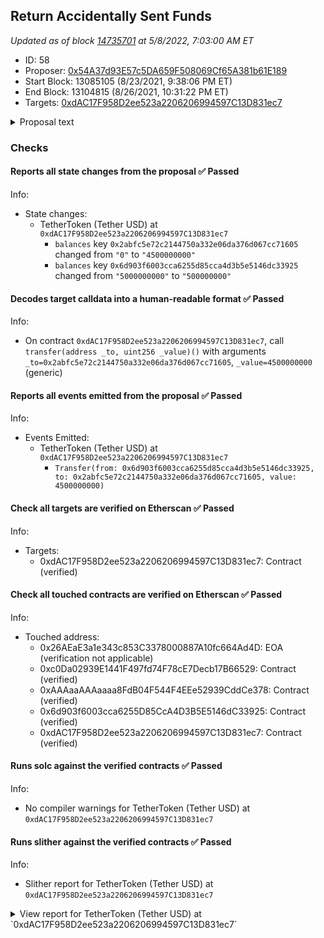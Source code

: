 ## Return Accidentally Sent Funds

_Updated as of block [14735701](https://etherscan.io/block/14735701) at 5/8/2022, 7:03:00 AM ET_

- ID: 58
- Proposer: [0x54A37d93E57c5DA659F508069Cf65A381b61E189](https://etherscan.io/address/0x54A37d93E57c5DA659F508069Cf65A381b61E189)
- Start Block: 13085105 (8/23/2021, 9:38:06 PM ET)
- End Block: 13104815 (8/26/2021, 10:31:22 PM ET)
- Targets: [0xdAC17F958D2ee523a2206206994597C13D831ec7](https://etherscan.io/address/0xdAC17F958D2ee523a2206206994597C13D831ec7#code)

<details>
  <summary>Proposal text</summary>

> # Return Accidentally Sent Funds
> Previously we established a rule that every half year we send back funds that were accidentally sent to contracts managed by Compound governance ([proposal 37](https://compound.finance/governance/proposals/37)).
> 
> There was one request that meets the requirements: the [transaction](https://etherscan.io/tx/0xbfb32d43e5a4d9a5ebc18709697cbedb1c149b282e104ce2d38ded68a8d635c0) sent 5,000 USDT to the [cDAI](https://etherscan.io/address/0x5d3a536e4d6dbd6114cc1ead35777bab948e3643) contract, after the 10% penalty applied we are sending back 4,500 USDT
> 
> 
> Requests can be posted on the forum link below.
> 
> [Discussion](https://www.comp.xyz/t/implement-ctoken-sweeptoken-and-return-accidentally-sent-funds/1147/34)
</details>

### Checks
#### Reports all state changes from the proposal ✅ Passed
  




Info:
- State changes:
    - TetherToken (Tether USD) at `0xdAC17F958D2ee523a2206206994597C13D831ec7`
        - `balances` key `0x2abfc5e72c2144750a332e06da376d067cc71605` changed from `"0"` to `"4500000000"`
        - `balances` key `0x6d903f6003cca6255d85cca4d3b5e5146dc33925` changed from `"5000000000"` to `"500000000"`

#### Decodes target calldata into a human-readable format ✅ Passed
  




Info:
- On contract `0xdAC17F958D2ee523a2206206994597C13D831ec7`, call `transfer(address _to, uint256 _value)()` with arguments `_to=0x2abfc5e72c2144750a332e06da376d067cc71605`, `_value=4500000000` (generic)

#### Reports all events emitted from the proposal ✅ Passed
  




Info:
- Events Emitted:
    - TetherToken (Tether USD) at `0xdAC17F958D2ee523a2206206994597C13D831ec7`
        - `Transfer(from: 0x6d903f6003cca6255d85cca4d3b5e5146dc33925, to: 0x2abfc5e72c2144750a332e06da376d067cc71605, value: 4500000000)`

#### Check all targets are verified on Etherscan ✅ Passed
  




Info:
- Targets:
    - 0xdAC17F958D2ee523a2206206994597C13D831ec7: Contract (verified)

#### Check all touched contracts are verified on Etherscan ✅ Passed
  




Info:
- Touched address:
    - 0x26AEaE3a1e343c853C3378000887A10fc664Ad4D: EOA (verification not applicable)
    - 0xc0Da02939E1441F497fd74F78cE7Decb17B66529: Contract (verified)
    - 0xAAAaaAAAaaaa8FdB04F544F4EEe52939CddCe378: Contract (verified)
    - 0x6d903f6003cca6255D85CcA4D3B5E5146dC33925: Contract (verified)
    - 0xdAC17F958D2ee523a2206206994597C13D831ec7: Contract (verified)

#### Runs solc against the verified contracts ✅ Passed
  




Info:
- No compiler warnings for TetherToken (Tether USD) at `0xdAC17F958D2ee523a2206206994597C13D831ec7`

#### Runs slither against the verified contracts ✅ Passed
  




Info:
- Slither report for TetherToken (Tether USD) at `0xdAC17F958D2ee523a2206206994597C13D831ec7`

<details>
<summary>View report for TetherToken (Tether USD) at `0xdAC17F958D2ee523a2206206994597C13D831ec7`</summary>

```
[93m
UpgradedStandardToken (crytic-export/etherscan-contracts/0xdAC17F958D2ee523a2206206994597C13D831ec7-TetherToken.sol#303-309) has incorrect ERC20 function interface:StandardToken.transferFrom(address,address,uint256) (crytic-export/etherscan-contracts/0xdAC17F958D2ee523a2206206994597C13D831ec7-TetherToken.sol#167-188)
UpgradedStandardToken (crytic-export/etherscan-contracts/0xdAC17F958D2ee523a2206206994597C13D831ec7-TetherToken.sol#303-309) has incorrect ERC20 function interface:StandardToken.approve(address,uint256) (crytic-export/etherscan-contracts/0xdAC17F958D2ee523a2206206994597C13D831ec7-TetherToken.sol#195-205)
UpgradedStandardToken (crytic-export/etherscan-contracts/0xdAC17F958D2ee523a2206206994597C13D831ec7-TetherToken.sol#303-309) has incorrect ERC20 function interface:ERC20.transferFrom(address,address,uint256) (crytic-export/etherscan-contracts/0xdAC17F958D2ee523a2206206994597C13D831ec7-TetherToken.sol#91)
UpgradedStandardToken (crytic-export/etherscan-contracts/0xdAC17F958D2ee523a2206206994597C13D831ec7-TetherToken.sol#303-309) has incorrect ERC20 function interface:ERC20.approve(address,uint256) (crytic-export/etherscan-contracts/0xdAC17F958D2ee523a2206206994597C13D831ec7-TetherToken.sol#92)
UpgradedStandardToken (crytic-export/etherscan-contracts/0xdAC17F958D2ee523a2206206994597C13D831ec7-TetherToken.sol#303-309) has incorrect ERC20 function interface:ERC20Basic.transfer(address,uint256) (crytic-export/etherscan-contracts/0xdAC17F958D2ee523a2206206994597C13D831ec7-TetherToken.sol#81)
UpgradedStandardToken (crytic-export/etherscan-contracts/0xdAC17F958D2ee523a2206206994597C13D831ec7-TetherToken.sol#303-309) has incorrect ERC20 function interface:BasicToken.transfer(address,uint256) (crytic-export/etherscan-contracts/0xdAC17F958D2ee523a2206206994597C13D831ec7-TetherToken.sol#122-135)
TetherToken (crytic-export/etherscan-contracts/0xdAC17F958D2ee523a2206206994597C13D831ec7-TetherToken.sol#311-448) has incorrect ERC20 function interface:BasicToken.transfer(address,uint256) (crytic-export/etherscan-contracts/0xdAC17F958D2ee523a2206206994597C13D831ec7-TetherToken.sol#122-135)
TetherToken (crytic-export/etherscan-contracts/0xdAC17F958D2ee523a2206206994597C13D831ec7-TetherToken.sol#311-448) has incorrect ERC20 function interface:ERC20Basic.transfer(address,uint256) (crytic-export/etherscan-contracts/0xdAC17F958D2ee523a2206206994597C13D831ec7-TetherToken.sol#81)
TetherToken (crytic-export/etherscan-contracts/0xdAC17F958D2ee523a2206206994597C13D831ec7-TetherToken.sol#311-448) has incorrect ERC20 function interface:StandardToken.transferFrom(address,address,uint256) (crytic-export/etherscan-contracts/0xdAC17F958D2ee523a2206206994597C13D831ec7-TetherToken.sol#167-188)
TetherToken (crytic-export/etherscan-contracts/0xdAC17F958D2ee523a2206206994597C13D831ec7-TetherToken.sol#311-448) has incorrect ERC20 function interface:StandardToken.approve(address,uint256) (crytic-export/etherscan-contracts/0xdAC17F958D2ee523a2206206994597C13D831ec7-TetherToken.sol#195-205)
TetherToken (crytic-export/etherscan-contracts/0xdAC17F958D2ee523a2206206994597C13D831ec7-TetherToken.sol#311-448) has incorrect ERC20 function interface:ERC20.transferFrom(address,address,uint256) (crytic-export/etherscan-contracts/0xdAC17F958D2ee523a2206206994597C13D831ec7-TetherToken.sol#91)
TetherToken (crytic-export/etherscan-contracts/0xdAC17F958D2ee523a2206206994597C13D831ec7-TetherToken.sol#311-448) has incorrect ERC20 function interface:ERC20.approve(address,uint256) (crytic-export/etherscan-contracts/0xdAC17F958D2ee523a2206206994597C13D831ec7-TetherToken.sol#92)
TetherToken (crytic-export/etherscan-contracts/0xdAC17F958D2ee523a2206206994597C13D831ec7-TetherToken.sol#311-448) has incorrect ERC20 function interface:TetherToken.transfer(address,uint256) (crytic-export/etherscan-contracts/0xdAC17F958D2ee523a2206206994597C13D831ec7-TetherToken.sol#336-343)
TetherToken (crytic-export/etherscan-contracts/0xdAC17F958D2ee523a2206206994597C13D831ec7-TetherToken.sol#311-448) has incorrect ERC20 function interface:TetherToken.transferFrom(address,address,uint256) (crytic-export/etherscan-contracts/0xdAC17F958D2ee523a2206206994597C13D831ec7-TetherToken.sol#346-353)
TetherToken (crytic-export/etherscan-contracts/0xdAC17F958D2ee523a2206206994597C13D831ec7-TetherToken.sol#311-448) has incorrect ERC20 function interface:TetherToken.approve(address,uint256) (crytic-export/etherscan-contracts/0xdAC17F958D2ee523a2206206994597C13D831ec7-TetherToken.sol#365-371)
Reference: https://github.com/crytic/slither/wiki/Detector-Documentation#incorrect-erc20-interface[0m
[92m
Ownable.transferOwnership(address) (crytic-export/etherscan-contracts/0xdAC17F958D2ee523a2206206994597C13D831ec7-TetherToken.sol#64-68) should emit an event for: 
	- owner = newOwner (crytic-export/etherscan-contracts/0xdAC17F958D2ee523a2206206994597C13D831ec7-TetherToken.sol#66) 
Reference: https://github.com/crytic/slither/wiki/Detector-Documentation#missing-events-access-control[0m
[92m
TetherToken.deprecate(address)._upgradedAddress (crytic-export/etherscan-contracts/0xdAC17F958D2ee523a2206206994597C13D831ec7-TetherToken.sol#383) lacks a zero-check on :
		- upgradedAddress = _upgradedAddress (crytic-export/etherscan-contracts/0xdAC17F958D2ee523a2206206994597C13D831ec7-TetherToken.sol#385)
Reference: https://github.com/crytic/slither/wiki/Detector-Documentation#missing-zero-address-validation[0m
[92m
Pragma version^0.4.17 (crytic-export/etherscan-contracts/0xdAC17F958D2ee523a2206206994597C13D831ec7-TetherToken.sol#1) allows old versions
solc-0.4.18 is not recommended for deployment
Reference: https://github.com/crytic/slither/wiki/Detector-Documentation#incorrect-versions-of-solidity[0m
[92m
Variable ERC20Basic._totalSupply (crytic-export/etherscan-contracts/0xdAC17F958D2ee523a2206206994597C13D831ec7-TetherToken.sol#78) is not in mixedCase
Parameter BasicToken.transfer(address,uint256)._to (crytic-export/etherscan-contracts/0xdAC17F958D2ee523a2206206994597C13D831ec7-TetherToken.sol#122) is not in mixedCase
Parameter BasicToken.transfer(address,uint256)._value (crytic-export/etherscan-contracts/0xdAC17F958D2ee523a2206206994597C13D831ec7-TetherToken.sol#122) is not in mixedCase
Parameter BasicToken.balanceOf(address)._owner (crytic-export/etherscan-contracts/0xdAC17F958D2ee523a2206206994597C13D831ec7-TetherToken.sol#142) is not in mixedCase
Parameter StandardToken.transferFrom(address,address,uint256)._from (crytic-export/etherscan-contracts/0xdAC17F958D2ee523a2206206994597C13D831ec7-TetherToken.sol#167) is not in mixedCase
Parameter StandardToken.transferFrom(address,address,uint256)._to (crytic-export/etherscan-contracts/0xdAC17F958D2ee523a2206206994597C13D831ec7-TetherToken.sol#167) is not in mixedCase
Parameter StandardToken.transferFrom(address,address,uint256)._value (crytic-export/etherscan-contracts/0xdAC17F958D2ee523a2206206994597C13D831ec7-TetherToken.sol#167) is not in mixedCase
Parameter StandardToken.approve(address,uint256)._spender (crytic-export/etherscan-contracts/0xdAC17F958D2ee523a2206206994597C13D831ec7-TetherToken.sol#195) is not in mixedCase
Parameter StandardToken.approve(address,uint256)._value (crytic-export/etherscan-contracts/0xdAC17F958D2ee523a2206206994597C13D831ec7-TetherToken.sol#195) is not in mixedCase
Parameter StandardToken.allowance(address,address)._owner (crytic-export/etherscan-contracts/0xdAC17F958D2ee523a2206206994597C13D831ec7-TetherToken.sol#213) is not in mixedCase
Parameter StandardToken.allowance(address,address)._spender (crytic-export/etherscan-contracts/0xdAC17F958D2ee523a2206206994597C13D831ec7-TetherToken.sol#213) is not in mixedCase
Parameter BlackList.getBlackListStatus(address)._maker (crytic-export/etherscan-contracts/0xdAC17F958D2ee523a2206206994597C13D831ec7-TetherToken.sol#267) is not in mixedCase
Parameter BlackList.addBlackList(address)._evilUser (crytic-export/etherscan-contracts/0xdAC17F958D2ee523a2206206994597C13D831ec7-TetherToken.sol#277) is not in mixedCase
Parameter BlackList.removeBlackList(address)._clearedUser (crytic-export/etherscan-contracts/0xdAC17F958D2ee523a2206206994597C13D831ec7-TetherToken.sol#282) is not in mixedCase
Parameter BlackList.destroyBlackFunds(address)._blackListedUser (crytic-export/etherscan-contracts/0xdAC17F958D2ee523a2206206994597C13D831ec7-TetherToken.sol#287) is not in mixedCase
Parameter TetherToken.transfer(address,uint256)._to (crytic-export/etherscan-contracts/0xdAC17F958D2ee523a2206206994597C13D831ec7-TetherToken.sol#336) is not in mixedCase
Parameter TetherToken.transfer(address,uint256)._value (crytic-export/etherscan-contracts/0xdAC17F958D2ee523a2206206994597C13D831ec7-TetherToken.sol#336) is not in mixedCase
Parameter TetherToken.transferFrom(address,address,uint256)._from (crytic-export/etherscan-contracts/0xdAC17F958D2ee523a2206206994597C13D831ec7-TetherToken.sol#346) is not in mixedCase
Parameter TetherToken.transferFrom(address,address,uint256)._to (crytic-export/etherscan-contracts/0xdAC17F958D2ee523a2206206994597C13D831ec7-TetherToken.sol#346) is not in mixedCase
Parameter TetherToken.transferFrom(address,address,uint256)._value (crytic-export/etherscan-contracts/0xdAC17F958D2ee523a2206206994597C13D831ec7-TetherToken.sol#346) is not in mixedCase
Parameter TetherToken.approve(address,uint256)._spender (crytic-export/etherscan-contracts/0xdAC17F958D2ee523a2206206994597C13D831ec7-TetherToken.sol#365) is not in mixedCase
Parameter TetherToken.approve(address,uint256)._value (crytic-export/etherscan-contracts/0xdAC17F958D2ee523a2206206994597C13D831ec7-TetherToken.sol#365) is not in mixedCase
Parameter TetherToken.allowance(address,address)._owner (crytic-export/etherscan-contracts/0xdAC17F958D2ee523a2206206994597C13D831ec7-TetherToken.sol#374) is not in mixedCase
Parameter TetherToken.allowance(address,address)._spender (crytic-export/etherscan-contracts/0xdAC17F958D2ee523a2206206994597C13D831ec7-TetherToken.sol#374) is not in mixedCase
Parameter TetherToken.deprecate(address)._upgradedAddress (crytic-export/etherscan-contracts/0xdAC17F958D2ee523a2206206994597C13D831ec7-TetherToken.sol#383) is not in mixedCase
Reference: https://github.com/crytic/slither/wiki/Detector-Documentation#conformance-to-solidity-naming-conventions[0m
[92m
UpgradedStandardToken (crytic-export/etherscan-contracts/0xdAC17F958D2ee523a2206206994597C13D831ec7-TetherToken.sol#303-309) does not implement functions:
	- UpgradedStandardToken.approveByLegacy(address,address,uint256) (crytic-export/etherscan-contracts/0xdAC17F958D2ee523a2206206994597C13D831ec7-TetherToken.sol#308)
	- ERC20Basic.totalSupply() (crytic-export/etherscan-contracts/0xdAC17F958D2ee523a2206206994597C13D831ec7-TetherToken.sol#79)
	- UpgradedStandardToken.transferByLegacy(address,address,uint256) (crytic-export/etherscan-contracts/0xdAC17F958D2ee523a2206206994597C13D831ec7-TetherToken.sol#306)
	- UpgradedStandardToken.transferFromByLegacy(address,address,address,uint256) (crytic-export/etherscan-contracts/0xdAC17F958D2ee523a2206206994597C13D831ec7-TetherToken.sol#307)
Reference: https://github.com/crytic/slither/wiki/Detector-Documentation#unimplemented-functions[0m
[92m
transferOwnership(address) should be declared external:
	- Ownable.transferOwnership(address) (crytic-export/etherscan-contracts/0xdAC17F958D2ee523a2206206994597C13D831ec7-TetherToken.sol#64-68)
totalSupply() should be declared external:
	- ERC20Basic.totalSupply() (crytic-export/etherscan-contracts/0xdAC17F958D2ee523a2206206994597C13D831ec7-TetherToken.sol#79)
	- TetherToken.totalSupply() (crytic-export/etherscan-contracts/0xdAC17F958D2ee523a2206206994597C13D831ec7-TetherToken.sol#390-396)
pause() should be declared external:
	- Pausable.pause() (crytic-export/etherscan-contracts/0xdAC17F958D2ee523a2206206994597C13D831ec7-TetherToken.sol#250-253)
unpause() should be declared external:
	- Pausable.unpause() (crytic-export/etherscan-contracts/0xdAC17F958D2ee523a2206206994597C13D831ec7-TetherToken.sol#258-261)
addBlackList(address) should be declared external:
	- BlackList.addBlackList(address) (crytic-export/etherscan-contracts/0xdAC17F958D2ee523a2206206994597C13D831ec7-TetherToken.sol#277-280)
removeBlackList(address) should be declared external:
	- BlackList.removeBlackList(address) (crytic-export/etherscan-contracts/0xdAC17F958D2ee523a2206206994597C13D831ec7-TetherToken.sol#282-285)
destroyBlackFunds(address) should be declared external:
	- BlackList.destroyBlackFunds(address) (crytic-export/etherscan-contracts/0xdAC17F958D2ee523a2206206994597C13D831ec7-TetherToken.sol#287-293)
transferByLegacy(address,address,uint256) should be declared external:
	- UpgradedStandardToken.transferByLegacy(address,address,uint256) (crytic-export/etherscan-contracts/0xdAC17F958D2ee523a2206206994597C13D831ec7-TetherToken.sol#306)
transferFromByLegacy(address,address,address,uint256) should be declared external:
	- UpgradedStandardToken.transferFromByLegacy(address,address,address,uint256) (crytic-export/etherscan-contracts/0xdAC17F958D2ee523a2206206994597C13D831ec7-TetherToken.sol#307)
approveByLegacy(address,address,uint256) should be declared external:
	- UpgradedStandardToken.approveByLegacy(address,address,uint256) (crytic-export/etherscan-contracts/0xdAC17F958D2ee523a2206206994597C13D831ec7-TetherToken.sol#308)
deprecate(address) should be declared external:
	- TetherToken.deprecate(address) (crytic-export/etherscan-contracts/0xdAC17F958D2ee523a2206206994597C13D831ec7-TetherToken.sol#383-387)
issue(uint256) should be declared external:
	- TetherToken.issue(uint256) (crytic-export/etherscan-contracts/0xdAC17F958D2ee523a2206206994597C13D831ec7-TetherToken.sol#402-409)
redeem(uint256) should be declared external:
	- TetherToken.redeem(uint256) (crytic-export/etherscan-contracts/0xdAC17F958D2ee523a2206206994597C13D831ec7-TetherToken.sol#416-423)
setParams(uint256,uint256) should be declared external:
	- TetherToken.setParams(uint256,uint256) (crytic-export/etherscan-contracts/0xdAC17F958D2ee523a2206206994597C13D831ec7-TetherToken.sol#425-434)
Reference: https://github.com/crytic/slither/wiki/Detector-Documentation#public-function-that-could-be-declared-external[0m
0xdAC17F958D2ee523a2206206994597C13D831ec7 analyzed (10 contracts with 78 detectors), 59 result(s) found
```

</details>


